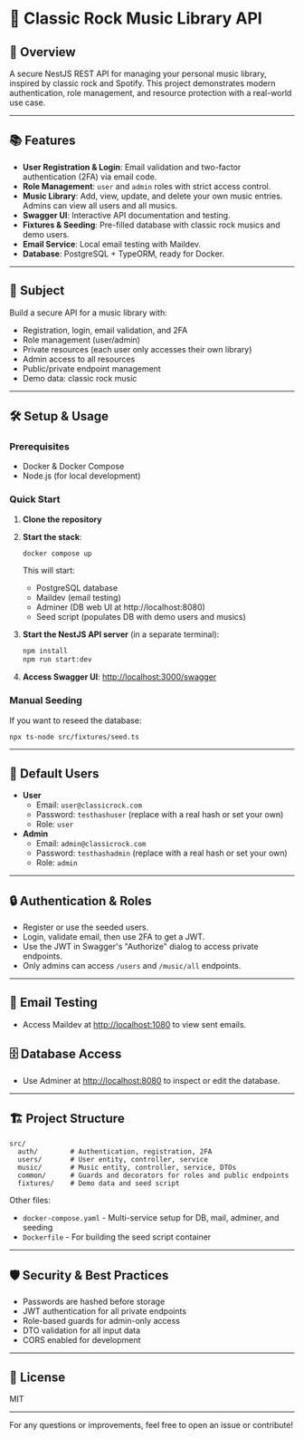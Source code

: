 # 🎸 Classic Rock Music Library API

## 🚀 Overview
A secure NestJS REST API for managing your personal music library, inspired by classic rock and Spotify. This project demonstrates modern authentication, role management, and resource protection with a real-world use case.

---

## 📚 Features
- **User Registration & Login**: Email validation and two-factor authentication (2FA) via email code.
- **Role Management**: `user` and `admin` roles with strict access control.
- **Music Library**: Add, view, update, and delete your own music entries. Admins can view all users and all musics.
- **Swagger UI**: Interactive API documentation and testing.
- **Fixtures & Seeding**: Pre-filled database with classic rock musics and demo users.
- **Email Service**: Local email testing with Maildev.
- **Database**: PostgreSQL + TypeORM, ready for Docker.

---

## 🎯 Subject
Build a secure API for a music library with:
- Registration, login, email validation, and 2FA
- Role management (user/admin)
- Private resources (each user only accesses their own library)
- Admin access to all resources
- Public/private endpoint management
- Demo data: classic rock music

---

## 🛠️ Setup & Usage

### Prerequisites
- Docker & Docker Compose
- Node.js (for local development)

### Quick Start
1. **Clone the repository**
2. **Start the stack**:
   ```bash
   docker compose up
   ```
   This will start:
   - PostgreSQL database
   - Maildev (email testing)
   - Adminer (DB web UI at http://localhost:8080)
   - Seed script (populates DB with demo users and musics)

3. **Start the NestJS API server** (in a separate terminal):
   ```bash
   npm install
   npm run start:dev
   ```

4. **Access Swagger UI**: [http://localhost:3000/swagger](http://localhost:3000/swagger)

### Manual Seeding
If you want to reseed the database:
```bash
npx ts-node src/fixtures/seed.ts
```

---

## 👤 Default Users
- **User**
  - Email: `user@classicrock.com`
  - Password: `testhashuser` (replace with a real hash or set your own)
  - Role: `user`
- **Admin**
  - Email: `admin@classicrock.com`
  - Password: `testhashadmin` (replace with a real hash or set your own)
  - Role: `admin`

---

## 🔒 Authentication & Roles
- Register or use the seeded users.
- Login, validate email, then use 2FA to get a JWT.
- Use the JWT in Swagger's "Authorize" dialog to access private endpoints.
- Only admins can access `/users` and `/music/all` endpoints.

---

## 📧 Email Testing
- Access Maildev at [http://localhost:1080](http://localhost:1080) to view sent emails.

## 🗄️ Database Access
- Use Adminer at [http://localhost:8080](http://localhost:8080) to inspect or edit the database.

---

## 🏗️ Project Structure
```
src/
  auth/        # Authentication, registration, 2FA
  users/       # User entity, controller, service
  music/       # Music entity, controller, service, DTOs
  common/      # Guards and decorators for roles and public endpoints
  fixtures/    # Demo data and seed script
```
Other files:
- `docker-compose.yaml` - Multi-service setup for DB, mail, adminer, and seeding
- `Dockerfile` - For building the seed script container

---

## 🛡️ Security & Best Practices
- Passwords are hashed before storage
- JWT authentication for all private endpoints
- Role-based guards for admin-only access
- DTO validation for all input data
- CORS enabled for development

---

## 📄 License
MIT

---

For any questions or improvements, feel free to open an issue or contribute!
